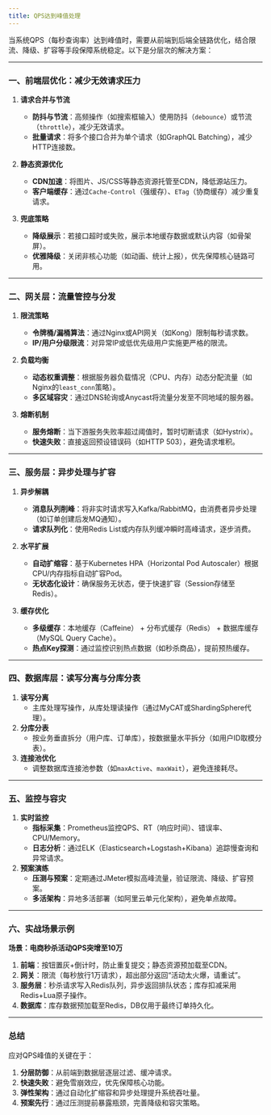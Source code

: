 ```yaml
---
title: QPS达到峰值处理
---
```



当系统QPS（每秒查询率）达到峰值时，需要从前端到后端全链路优化，结合限流、降级、扩容等手段保障系统稳定。以下是分层次的解决方案：

---

### **一、前端层优化：减少无效请求压力**

1. **请求合并与节流**  
   - **防抖与节流**：高频操作（如搜索框输入）使用防抖（`debounce`）或节流（`throttle`），减少无效请求。  
   - **批量请求**：将多个接口合并为单个请求（如GraphQL Batching），减少HTTP连接数。  

2. **静态资源优化**  
   - **CDN加速**：将图片、JS/CSS等静态资源托管至CDN，降低源站压力。  
   - **客户端缓存**：通过`Cache-Control`（强缓存）、`ETag`（协商缓存）减少重复请求。  

3. **兜底策略**  
   - **降级展示**：若接口超时或失败，展示本地缓存数据或默认内容（如骨架屏）。  
   - **优雅降级**：关闭非核心功能（如动画、统计上报），优先保障核心链路可用。

---

### **二、网关层：流量管控与分发**

1. **限流策略**  
   - **令牌桶/漏桶算法**：通过Nginx或API网关（如Kong）限制每秒请求数。  
   - **IP/用户分级限流**：对异常IP或低优先级用户实施更严格的限流。  

2. **负载均衡**  
   - **动态权重调整**：根据服务器负载情况（CPU、内存）动态分配流量（如Nginx的`least_conn`策略）。  
   - **多区域容灾**：通过DNS轮询或Anycast将流量分发至不同地域的服务器。  

3. **熔断机制**  
   - **服务熔断**：当下游服务失败率超过阈值时，暂时切断请求（如Hystrix）。  
   - **快速失败**：直接返回预设错误码（如HTTP 503），避免请求堆积。

---

### **三、服务层：异步处理与扩容**

1. **异步解耦**  
   - **消息队列削峰**：将非实时请求写入Kafka/RabbitMQ，由消费者异步处理（如订单创建后发MQ通知）。  
   - **请求队列化**：使用Redis List或内存队列缓冲瞬时高峰请求，逐步消费。  

2. **水平扩展**  
   - **自动扩缩容**：基于Kubernetes HPA（Horizontal Pod Autoscaler）根据CPU/内存指标自动扩容Pod。  
   - **无状态化设计**：确保服务无状态，便于快速扩容（Session存储至Redis）。  

3. **缓存优化**  
   - **多级缓存**：本地缓存（Caffeine） + 分布式缓存（Redis） + 数据库缓存（MySQL Query Cache）。  
   - **热点Key探测**：通过监控识别热点数据（如秒杀商品），提前预热缓存。

---

### **四、数据库层：读写分离与分库分表**

1. **读写分离**  
   - 主库处理写操作，从库处理读操作（通过MyCAT或ShardingSphere代理）。  
2. **分库分表**  
   - 按业务垂直拆分（用户库、订单库），按数据量水平拆分（如用户ID取模分表）。  
3. **连接池优化**  
   - 调整数据库连接池参数（如`maxActive`、`maxWait`），避免连接耗尽。

---

### **五、监控与容灾**

1. **实时监控**  
   - **指标采集**：Prometheus监控QPS、RT（响应时间）、错误率、CPU/Memory。  
   - **日志分析**：通过ELK（Elasticsearch+Logstash+Kibana）追踪慢查询和异常请求。  
2. **预案演练**  
   - **压测与预案**：定期通过JMeter模拟高峰流量，验证限流、降级、扩容预案。  
   - **多活架构**：异地多活部署（如阿里云单元化架构），避免单点故障。

---

### **六、实战场景示例**

**场景：电商秒杀活动QPS突增至10万**  

1. **前端**：按钮置灰+倒计时，防止重复提交；静态资源预加载至CDN。  
2. **网关**：限流（每秒放行1万请求），超出部分返回“活动太火爆，请重试”。  
3. **服务层**：秒杀请求写入Redis队列，异步返回排队状态；库存扣减采用Redis+Lua原子操作。  
4. **数据库**：库存数据预加载至Redis，DB仅用于最终订单持久化。  

---

### **总结**

应对QPS峰值的关键在于：  

1. **分层防御**：从前端到数据层逐层过滤、缓冲请求。  
2. **快速失败**：避免雪崩效应，优先保障核心功能。  
3. **弹性架构**：通过自动化扩缩容和异步处理提升系统吞吐量。  
4. **预案先行**：通过压测提前暴露瓶颈，完善降级和容灾策略。
